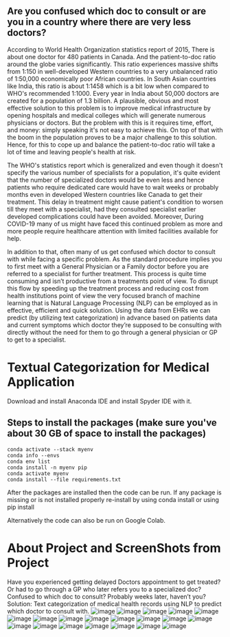 ## Are you confused which doc to consult or are you in a country where there are very less doctors?
According to World Health Organization statistics report of 2015, There is about one doctor for 480 patients in Canada. And the patient-to-doc ratio around the globe varies significantly. This ratio experiences massive shifts from 1:150 in well-developed Western countries to a very unbalanced ratio of 1:50,000 economically poor African countries. In South Asian countries like India, this ratio is about 1:1458 which is a bit low when compared to WHO's recommended 1:1000. Every year in India about 50,000 doctors are created for a population of 1.3 billion. A plausible, obvious and most effective solution to this problem is to improve medical infrastructure by opening hospitals and medical colleges which will generate numerous physicians or doctors. But the problem with this is it requires time, effort, and money: simply speaking it's not easy to achieve this. On top of that with the boom in the population proves to be a major challenge to this solution. Hence, for this to cope up and balance the patient-to-doc ratio will take a lot of time and leaving people's health at risk. 

The WHO's statistics report which is generalized and even though it doesn't specify the various number of specialists for a population, it's quite evident that the number of specialized doctors would be even less and hence patients who require dedicated care would have to wait weeks or probably months even in developed Western countries like Canada to get their treatment. This delay in treatment might cause patient's condition to worsen till they meet with a specialist, had they consulted specialist earlier developed complications could have been avoided. Moreover, During COVID-19 many of us might have faced this continued problem as more and more people require healthcare attention with limited facilities available for help. 

In addition to that, often many of us get confused which doctor to consult with while facing a specific problem. As the standard procedure implies you to first meet with a General Physician or a Family doctor before you are referred to a specialist for further treatment. This process is quite time consuming and isn’t productive from a treatments point of view. To disrupt this flow by speeding up the treatment process and reducing cost from health institutions point of view the very focused branch of machine learning that is Natural Language Processing (NLP) can be employed as in effective, efficient and quick solution. Using the data from EHRs we can predict (by utilizing text categorization) in advance based on patients data and current symptoms which doctor they’re supposed to be consulting with directly without the need for them to go through a general physician or GP to get to a specialist. 

# Textual Categorization for Medical Application
Download and install Anaconda IDE and install Spyder IDE with it.

## Steps to install the packages (make sure you've about 30 GB of space to install the packages)
```
conda activate --stack myenv
conda info --envs
conda env list
conda install -n myenv pip
conda activate myenv
conda install --file requirements.txt
```
After the packages are installed then the code can be run.
If any package is missing or is not installed properly re-install by using conda install <package name> or using pip install <package>

Alternatively the code can also be run on Google Colab.
# About Project and ScreenShots from Project
Have you experienced getting delayed Doctors appointment to get treated? Or had to go through a GP who later refers you to a specialized doc? Confused to which doc to consult?
	Probably weeks later, haven’t you?
Solution: Text categorization of medical health records using NLP to predict which doctor to consult with.
![image](https://user-images.githubusercontent.com/61950234/111899149-1103e380-8a01-11eb-9d7e-d1fdefac4d30.png)
![image](https://user-images.githubusercontent.com/61950234/111899151-15c89780-8a01-11eb-94a6-ff0b47abbd35.png)
![image](https://user-images.githubusercontent.com/61950234/111899153-1a8d4b80-8a01-11eb-86cc-bc0bafed60ce.png)
![image](https://user-images.githubusercontent.com/61950234/111899156-1cefa580-8a01-11eb-9573-fcf539a21d0a.png)
![image](https://user-images.githubusercontent.com/61950234/111899162-2973fe00-8a01-11eb-9294-29d0e25dda05.png)
![image](https://user-images.githubusercontent.com/61950234/111899165-2e38b200-8a01-11eb-8bd4-a2473ae15e74.png)
![image](https://user-images.githubusercontent.com/61950234/111899177-385ab080-8a01-11eb-8271-4b49ffac91fe.png)
![image](https://user-images.githubusercontent.com/61950234/111899178-3a247400-8a01-11eb-8031-42cd90a5df0a.png)
![image](https://user-images.githubusercontent.com/61950234/111899179-3bee3780-8a01-11eb-82f4-5b3dee0eb950.png)
![image](https://user-images.githubusercontent.com/61950234/111899190-4e687100-8a01-11eb-8731-b6536ccc01dd.png)
![image](https://user-images.githubusercontent.com/61950234/111899193-532d2500-8a01-11eb-84d1-e32afc9a0c84.png)
![image](https://user-images.githubusercontent.com/61950234/111899199-62ac6e00-8a01-11eb-95cd-e556c53e75c2.png)
![image](https://user-images.githubusercontent.com/61950234/111899200-68a24f00-8a01-11eb-986f-b4e63db40e25.png)
![image](https://user-images.githubusercontent.com/61950234/111899203-6e983000-8a01-11eb-96b0-2d3cbe077e6d.png)
![image](https://user-images.githubusercontent.com/61950234/111899212-7bb51f00-8a01-11eb-913a-3801984f1a07.png)
![image](https://user-images.githubusercontent.com/61950234/111899218-853e8700-8a01-11eb-80c6-b4b2cb3a27f4.png)
![image](https://user-images.githubusercontent.com/61950234/111899221-88d20e00-8a01-11eb-95f5-b41bf905fb9e.png)
![image](https://user-images.githubusercontent.com/61950234/111899226-912a4900-8a01-11eb-9785-db154a2134f8.png)
![image](https://user-images.githubusercontent.com/61950234/111899230-97202a00-8a01-11eb-8fac-7f2494b3eedf.png)
![image](https://user-images.githubusercontent.com/61950234/111899236-9daea180-8a01-11eb-9920-2c397edbfe89.png)



